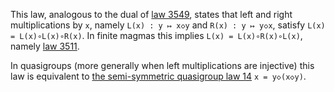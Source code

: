 This law, analogous to the dual of [law 3549](https://teorth.github.io/equational_theories/implications/?3549), states that left and right multiplications by `x`, namely `L(x) : y ↦ x◇y` and `R(x) : y ↦ y◇x`, satisfy `L(x) = L(x)∘L(x)∘R(x)`.  In finite magmas this implies `L(x) = L(x)∘R(x)∘L(x)`, namely [law 3511](https://teorth.github.io/equational_theories/implications/?3511).

In quasigroups (more generally when left multiplications are injective) this law is equivalent to [the semi-symmetric quasigroup law 14](https://teorth.github.io/equational_theories/implications/?14) `x = y◇(x◇y)`.
